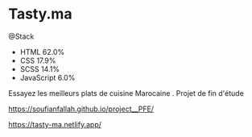 # Tasty.ma
@Stack
- HTML 62.0%
- CSS 17.9%
- SCSS 14.1% 
- JavaScript 6.0% 

Essayez les meilleurs plats de cuisine
Marocaine .
Projet de fin d'étude

https://soufianfallah.github.io/project__PFE/

https://tasty-ma.netlify.app/
